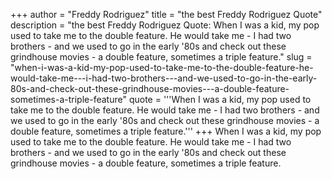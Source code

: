 +++
author = "Freddy Rodriguez"
title = "the best Freddy Rodriguez Quote"
description = "the best Freddy Rodriguez Quote: When I was a kid, my pop used to take me to the double feature. He would take me - I had two brothers - and we used to go in the early '80s and check out these grindhouse movies - a double feature, sometimes a triple feature."
slug = "when-i-was-a-kid-my-pop-used-to-take-me-to-the-double-feature-he-would-take-me---i-had-two-brothers---and-we-used-to-go-in-the-early-80s-and-check-out-these-grindhouse-movies---a-double-feature-sometimes-a-triple-feature"
quote = '''When I was a kid, my pop used to take me to the double feature. He would take me - I had two brothers - and we used to go in the early '80s and check out these grindhouse movies - a double feature, sometimes a triple feature.'''
+++
When I was a kid, my pop used to take me to the double feature. He would take me - I had two brothers - and we used to go in the early '80s and check out these grindhouse movies - a double feature, sometimes a triple feature.
